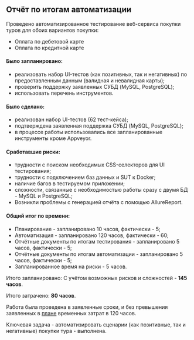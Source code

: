## Отчёт по итогам автоматизации

Проведено автоматизированное тестирование веб-сервиса покупки туров для обоих вариантов покупки:
* Оплата по дебетовой карте
* Оплата по кредитной карте

#### Было запланировано:
- реализовать набор UI-тестов (как позитивных, так и негативных) по предоставленным данным (валидная и невалидная карты);
- проверить поддержку заявленных СУБД (MySQL, PostgreSQL);
- использовать перечень инструментов.

#### Было сделано:
- реализован набор UI-тестов (62 тест-кейса);
- подтверждена заявленная поддержка СУБД (MySQL, PostgreSQL);
- в процессе работы использовались все запланированные инструменты кроме Appveyor.

#### Сработавшие риски:
- трудности с поиском необходимых CSS-селекторов для UI тестирования;
- трудности с подключением баз данных и SUT к Docker;
- наличие багов в тестируемом приложении;
- сложности, связанные с необходимостью работы сразу с двумя БД - MySQL и PostgreSQL;
- Возникли проблемы с генерацией отчёта с помощью AllureReport.

#### Общий итог по времени:
- Планирование - запланировано 10 часов, фактически - 5;
- Автоматизация - запланировано 120 часов, фактически - 60;
- Отчётные документы по итогам тестирования - запланировано 5 часов, фактически - 5;
- Отчётные документы по итогам автоматизации - запланировано 5 часов, фактически - 5;
- Запланированное время на риски - 5 часов.

Итого запланировано: С учётом возможных рисков и сложностей - **145 часов**.

Итого затрачено: **80 часов**.

Работа была проведена в заявленные сроки, и без превышения заявленных в [плане](https://github.com/AlenaBobrov/QA_Auto_Diploma/blob/main/Documentation/Plan.md) временных затрат в 120 часов.

Ключевая задача - автоматизировать сценарии (как позитивные, так и негативные) покупки тура - выполнена.